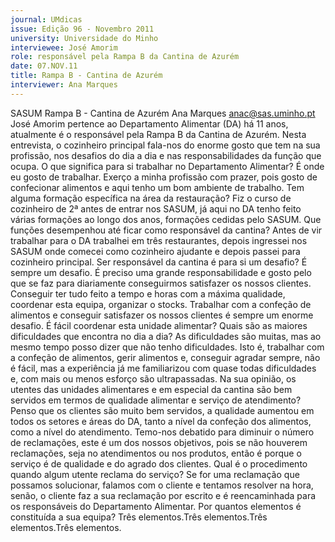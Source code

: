 ```yaml
---
journal: UMdicas
issue: Edição 96 - Novembro 2011
university: Universidade do Minho
interviewee: José Amorim
role: responsável pela Rampa B da Cantina de Azurém
date: 07.NOV.11
title: Rampa B - Cantina de Azurém
interviewer: Ana Marques
---
```



SASUM
Rampa B - Cantina de Azurém
Ana Marques
anac@sas.uminho.pt
José Amorim pertence ao Departamento Alimentar (DA) há 11 anos, atualmente é o responsável pela Rampa B da Cantina de Azurém. Nesta entrevista, o cozinheiro principal
fala-nos do enorme gosto que tem na sua
profissão, nos desafios do dia a dia e nas
responsabilidades da função que ocupa.
O que significa para si trabalhar no
Departamento Alimentar?
É onde eu gosto de trabalhar. Exerço a minha profissão com prazer, pois gosto de
confecionar alimentos e aqui tenho um bom
ambiente de trabalho.
Tem alguma formação específica na
área da restauração?
Fiz o curso de cozinheiro de 2ª antes de entrar nos SASUM, já aqui no DA tenho feito
várias formações ao longo dos anos, formações cedidas pelo SASUM.
Que funções desempenhou até ficar
como responsável da cantina?
Antes de vir trabalhar para o DA trabalhei
 em três restaurantes, depois ingressei nos
SASUM onde comecei como cozinheiro
ajudante e depois passei para cozinheiro
principal.
Ser responsável da cantina é para si
um desafio?
É sempre um desafio. É preciso uma grande responsabilidade e gosto pelo que se faz
para diariamente conseguirmos satisfazer
os nossos clientes. Conseguir ter tudo feito
a tempo e horas com a máxima qualidade,
coordenar esta equipa, organizar o stocks.
Trabalhar com a confeção de alimentos e
conseguir satisfazer os nossos clientes é
sempre um enorme desafio.
É fácil coordenar esta unidade alimentar? Quais são as maiores dificuldades
que encontra no dia a dia?
As dificuldades são muitas, mas ao mesmo tempo posso dizer que não tenho dificuldades. Isto é, trabalhar com a confeção
de alimentos, gerir alimentos e, conseguir
agradar sempre, não é fácil, mas a experiência já me familiarizou com quase todas
dificuldades e, com mais ou menos esforço
são ultrapassadas.
Na sua opinião, os utentes das unidades alimentares e em especial da
cantina são bem servidos em termos
de qualidade alimentar e serviço de
atendimento?
Penso que os clientes são muito bem servidos, a qualidade aumentou em todos os
setores e áreas do DA, tanto a nível da confeção dos alimentos, como a nível do atendimento. Temo-nos debatido para diminuir
o número de reclamações, este é um dos
nossos objetivos, pois se não houverem
reclamações, seja no atendimentos ou nos
produtos, então é porque o serviço é de qualidade e do agrado dos clientes.
Qual é o procedimento quando algum
utente reclama do serviço?
Se for uma reclamação que possamos solucionar, falamos com o cliente e tentamos
resolver na hora, senão, o cliente faz a sua
reclamação por escrito e é reencaminhada
para os responsáveis do Departamento Alimentar.
Por quantos elementos é constituída a
sua equipa?
Três elementos.Três elementos.Três elementos.Três elementos.